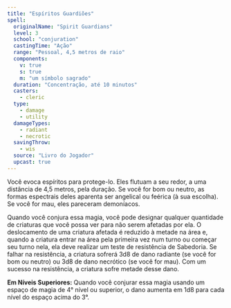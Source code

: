 ```yaml
---
title: "Espíritos Guardiões"
spell:
  originalName: "Spirit Guardians"
  level: 3
  school: "conjuration"
  castingTime: "Ação"
  range: "Pessoal, 4,5 metros de raio"
  components:
    v: true
    s: true
    m: "um símbolo sagrado"
  duration: "Concentração, até 10 minutos"
  casters:
    - cleric
  type:
    - damage
    - utility
  damageTypes:
    - radiant
    - necrotic
  savingThrow:
    - wis
  source: "Livro do Jogador"
  upcast: true
---
```


Você evoca espíritos para protege-lo. Eles flutuam a seu redor, a uma distância de 4,5 metros, pela duração. Se você for bom ou neutro, as formas espectrais deles aparenta ser angelical ou feérica (à sua escolha). Se você for mau, eles pareceram demoníacos.

Quando você conjura essa magia, você pode designar qualquer quantidade de criaturas que você possa ver para não serem afetadas por ela. O deslocamento de uma criatura afetada é reduzido à metade na área e, quando a criatura entrar na área pela primeira vez num turno ou começar seu turno nela, ela deve realizar um teste de resistência de Sabedoria. Se falhar na resistência, a criatura sofrerá 3d8 de dano radiante (se você for bom ou neutro) ou 3d8 de dano necrótico (se você for mau). Com um sucesso na resistência, a criatura sofre metade desse dano.

**Em Níveis Superiores:** Quando você conjurar essa magia usando um espaço de magia de 4° nível ou superior, o dano aumenta em 1d8 para cada nível do espaço acima do 3°.
